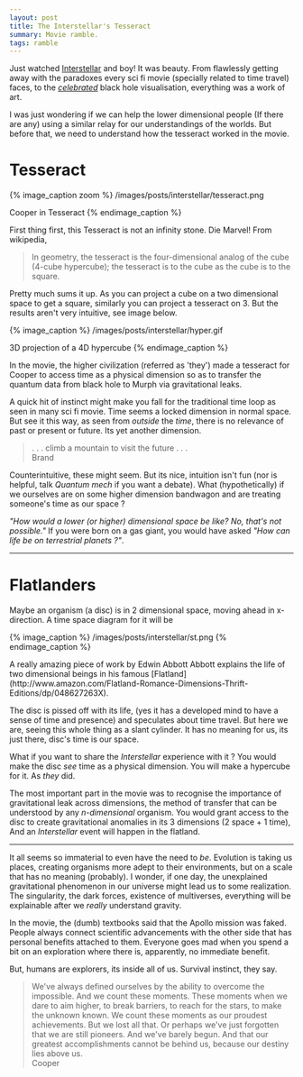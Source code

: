 ```yaml
---
layout: post
title: The Interstellar's Tesseract
summary: Movie ramble.
tags: ramble
---
```

  
<span class="dropcap">J</span>ust watched
[Interstellar](http://www.imdb.com/title/tt0816692) and boy! It was beauty. From
flawlessly getting away with the paradoxes every sci fi movie (specially related
to time travel) faces, to the
*[celebrated](http://www.wired.com/2014/10/astrophysics-interstellar-black-hole/)*
black hole visualisation, everything was a work of art.

I was just wondering if we can help the lower dimensional people (If there are
any) using a similar relay for our understandings of the worlds. But before
that, we need to understand how the tesseract worked in the movie.

# Tesseract

{% image_caption zoom %}
/images/posts/interstellar/tesseract.png

Cooper in Tesseract
{% endimage_caption %}

First thing first, this Tesseract is not an infinity stone. Die Marvel! From
wikipedia,

> In geometry, the tesseract is the four-dimensional analog of the cube (4-cube
> hypercube); the tesseract is to the cube as the cube is to the square.

Pretty much sums it up. As you can project a cube on a two dimensional space to
get a square, similarly you can project a tesseract on 3. But the results aren't
very intuitive, see image below.

{% image_caption %}
/images/posts/interstellar/hyper.gif

3D projection of a 4D hypercube
{% endimage_caption %}
    
In the movie, the higher civilization (referred as 'they') made a tesseract
for Cooper to access time as a physical dimension so as to transfer the quantum
data from black hole to Murph via gravitational leaks.

A quick hit of instinct might make you fall for the traditional time loop as
seen in many sci fi movie. Time seems a locked dimension in normal space. But
see it this way, as seen from *outside* the *time*, there is no relevance of
past or present or future. Its yet another dimension.

<blockquote markdown="1">
. . . climb a mountain to visit the future . . .
<footer markdown="1">
Brand
</footer>
</blockquote>

Counterintuitive, these might seem. But its nice, intuition isn't fun (nor is
helpful, talk *Quantum mech* if you want a debate). What (hypothetically) if we
ourselves are on some higher dimension bandwagon and are treating someone's time
as our space ?

*"How would a lower (or higher) dimensional space be like? No, that's not
possible."* If you were born on a gas giant, you would have asked *"How can life
be on terrestrial planets ?"*.

---

# Flatlanders

Maybe an organism (a disc) is in 2 dimensional space, moving ahead in
x-direction. A time space diagram for it will be

{% image_caption %}
/images/posts/interstellar/st.png
{% endimage_caption %}

<aside markdown="1">
A really amazing piece of work by Edwin Abbott Abbott explains the life of two
dimensional beings in his famous
[Flatland](http://www.amazon.com/Flatland-Romance-Dimensions-Thrift-Editions/dp/048627263X).
</aside>

The disc is pissed off with its life, (yes it has a developed mind to have a
sense of time and presence) and speculates about time travel. But here we are,
seeing this whole thing as a slant cylinder. It has no meaning for us, its just
there, disc's time is our space.

What if you want to share the *Interstellar* experience with it ? You would make
the disc *see* time as a physical dimension. You will make a hypercube for it.
As *they* did.

The most important part in the movie was to recognise the importance of
gravitational leak across dimensions, the method of transfer that can be
understood by any *n-dimensional* organism. You would grant access to the disc
to create gravitational anomalies in its 3 dimensions (2 space + 1 time), And an
*Interstellar* event will happen in the flatland.

---

It all seems so immaterial to even have the need to *be*. Evolution is taking us
places, creating organisms more adept to their environments, but on a scale that
has no meaning (probably). I wonder, if one day, the unexplained gravitational
phenomenon in our universe might lead us to some realization. The singularity,
the dark forces, existence of multiverses, everything will be explainable after
we *really* understand gravity.

In the movie, the (dumb) textbooks said that the Apollo mission was faked.
People always connect scientific advancements with the other side that has
personal benefits attached to them. Everyone goes mad when you spend a bit on an
exploration where there is, apparently, no immediate benefit.

But, humans are explorers, its inside all of us. Survival instinct, they say.

<blockquote markdown="1">
We've always defined ourselves by the ability to overcome the impossible. And
we count these moments. These moments when we dare to aim higher, to break
barriers, to reach for the stars, to make the unknown known. We count these
moments as our proudest achievements. But we lost all that. Or perhaps we've
just forgotten that we are still pioneers. And we've barely begun. And that our
greatest accomplishments cannot be behind us, because our destiny lies above
us.
<footer markdown="1">
Cooper
</footer>
</blockquote>

